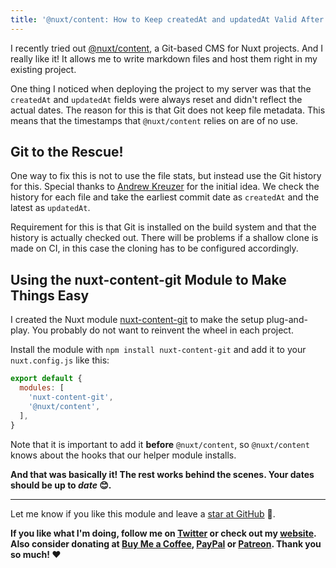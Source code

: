 ```yaml
---
title: '@nuxt/content: How to Keep createdAt and updatedAt Valid After Cloning'
---
```


I recently tried out [@nuxt/content](https://github.com/nuxt/content), a Git-based CMS for Nuxt projects. And I really like it! It allows me to write markdown files and host them right in my existing project.

One thing I noticed when deploying the project to my server was that the `createdAt` and `updatedAt` fields were always reset and didn't reflect the actual dates. The reason for this is that Git does not keep file metadata. This means that the timestamps that `@nuxt/content` relies on are of no use.

## Git to the Rescue!

One way to fix this is not to use the file stats, but instead use the Git history for this. Special thanks to [Andrew Kreuzer](http://andrewkreuzer.ca) for the initial idea. We check the history for each file and take the earliest commit date as `createdAt` and the latest as `updatedAt`.

Requirement for this is that Git is installed on the build system and that the history is actually checked out. There will be problems if a shallow clone is made on CI, in this case the cloning has to be configured accordingly.

## Using the nuxt-content-git Module to Make Things Easy

I created the Nuxt module [nuxt-content-git](https://github.com/dword-design/nuxt-content-git) to make the setup plug-and-play. You probably do not want to reinvent the wheel in each project.

Install the module with `npm install nuxt-content-git` and add it to your `nuxt.config.js` like this:

```js
export default {
  modules: [
    'nuxt-content-git',
    '@nuxt/content',
  ],
}
```

Note that it is important to add it **before** `@nuxt/content`, so `@nuxt/content` knows about the hooks that our helper module installs.

**And that was basically it! The rest works behind the scenes. Your dates should be up to *date* 😊.**

---

Let me know if you like this module and leave a [star at GitHub](https://github.com/dword-design/nuxt-content-git) 🌟.

**If you like what I'm doing, follow me on [Twitter](https://twitter.com/DwordDesign) or check out my [website](https://dword-design.de). Also consider donating at [Buy Me a Coffee](https://www.buymeacoffee.com/dword), [PayPal](https://www.paypal.com/paypalme/SebastianLandwehr) or [Patreon](https://www.patreon.com/dworddesign). Thank you so much! ❤️**
